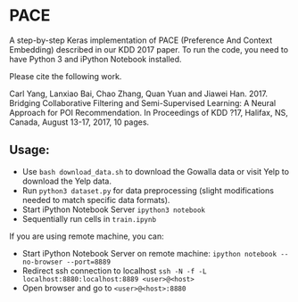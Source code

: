 # PACE
A step-by-step Keras implementation of PACE (Preference And Context Embedding) described in our KDD 2017 paper. To run the code, you need to have Python 3 and iPython Notebook installed.

Please cite the following work.

Carl Yang, Lanxiao Bai, Chao Zhang,  Quan Yuan and Jiawei Han. 2017. Bridging Collaborative Filtering and Semi-Supervised Learning: A Neural Approach for POI Recommendation. In Proceedings of KDD ?17, Halifax, NS, Canada, August 13-17, 2017, 10 pages.

## Usage:
* Use `bash download_data.sh` to download the Gowalla data or visit Yelp to download the Yelp data.
* Run `python3 dataset.py` for data preprocessing (slight modifications needed to match specific data formats).
* Start iPython Notebook Server `ipython3 notebook`
* Sequentially run cells in `train.ipynb`

If you are using remote machine, you can:
* Start iPython Notebook Server on remote machine: `ipython notebook --no-browser --port=8889`
* Redirect ssh connection to localhost `ssh -N -f -L localhost:8880:localhost:8889 <user>@<host>`
* Open browser and go to `<user>@<host>:8880`
